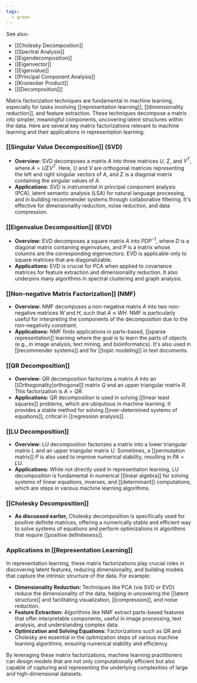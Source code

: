 ```yaml
---
tags:
  - green
---
```


See also:
- [[Cholesky Decomposition]]
- [[Spectral Analysis]]
- [[Eigendecomposition]]
- [[Eigenvector]]
- [[Eigenvalue]]
- [[Principal Component Analysis]]
- [[Kronecker Product]]
- [[[Decomposition]]]

Matrix factorization techniques are fundamental in machine learning, especially for tasks involving [[representation learning]], [[dimensionality reduction]], and feature extraction. These techniques decompose a matrix into simpler, meaningful components, uncovering latent structures within the data. Here are several key matrix factorizations relevant to machine learning and their applications in representation learning:

### [[Singular Value Decomposition]] (SVD)

- **Overview:** SVD decomposes a matrix $A$ into three matrices $U$, $\Sigma$, and $V^T$, where $A = U\Sigma V^T$. Here, $U$ and $V$ are orthogonal matrices representing the left and right singular vectors of $A$, and $\Sigma$ is a diagonal matrix containing the singular values of $A$.
- **Applications:** SVD is instrumental in principal component analysis (PCA), latent semantic analysis (LSA) for natural language processing, and in building recommender systems through collaborative filtering. It's effective for dimensionality reduction, noise reduction, and data compression.

### [[Eigenvalue Decomposition]] (EVD)

- **Overview:** EVD decomposes a square matrix $A$ into $PDP^{-1}$, where $D$ is a diagonal matrix containing eigenvalues, and $P$ is a matrix whose columns are the corresponding eigenvectors. EVD is applicable only to square matrices that are diagonalizable.
- **Applications:** EVD is crucial for PCA when applied to covariance matrices for feature extraction and dimensionality reduction. It also underpins many algorithms in spectral clustering and graph analysis.

### [[Non-negative Matrix Factorization]] (NMF)

- **Overview:** NMF decomposes a non-negative matrix $A$ into two non-negative matrices $W$ and $H$, such that $A \approx WH$. NMF is particularly useful for interpreting the components of the decomposition due to the non-negativity constraint.
- **Applications:** NMF finds applications in parts-based, [[sparse representation]] learning where the goal is to learn the parts of objects (e.g., in image analysis, text mining, and bioinformatics). It's also used in [[recommender systems]] and for [[topic modeling]] in text documents.

### [[QR Decomposition]]

- **Overview:** QR decomposition factorizes a matrix $A$ into an [[Orthogonality|orthogonal]] matrix $Q$ and an upper triangular matrix $R$. This factorization is $A = QR$.
- **Applications:** QR decomposition is used in solving [[linear least squares]] problems, which are ubiquitous in machine learning. It provides a stable method for solving [[over-determined systems of equations]], critical in [[regression analysis]].

### [[LU Decomposition]]

- **Overview:** LU decomposition factorizes a matrix into a lower triangular matrix $L$ and an upper triangular matrix $U$. Sometimes, a [[permutation matrix]] $P$ is also used to improve numerical stability, resulting in $PA = LU$.
- **Applications:** While not directly used in representation learning, LU decomposition is fundamental in numerical [[linear algebra]] for solving systems of linear equations, inverses, and [[determinant]] computations, which are steps in various machine learning algorithms.

### [[Cholesky Decomposition]]

- **As discussed earlier,** Cholesky decomposition is specifically used for positive definite matrices, offering a numerically stable and efficient way to solve systems of equations and perform optimizations in algorithms that require [[positive definiteness]].

### Applications in [[Representation Learning]]

In representation learning, these matrix factorizations play crucial roles in discovering latent features, reducing dimensionality, and building models that capture the intrinsic structure of the data. For example:

- **Dimensionality Reduction:** Techniques like PCA (via SVD or EVD) reduce the dimensionality of the data, helping in uncovering the [[latent structure]] and facilitating visualization, [[compression]], and noise reduction.
- **Feature Extraction:** Algorithms like NMF extract parts-based features that offer interpretable components, useful in image processing, text analysis, and understanding complex data.
- **Optimization and Solving Equations:** Factorizations such as QR and Cholesky are essential in the optimization steps of various machine learning algorithms, ensuring numerical stability and efficiency.

By leveraging these matrix factorizations, machine learning practitioners can design models that are not only computationally efficient but also capable of capturing and representing the underlying complexities of large and high-dimensional datasets.
